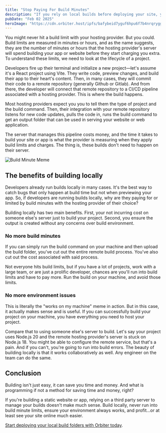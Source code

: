 ```yaml
---
title: "Stop Paying For Build Minutes"
description: "If you rely on local builds before deploying your site, you can avoid build minutes on someone else's server."
pubDate: "Feb 02 2025"
heroImage: "https://cdn.orbiter.host/ipfs/bafybeid7yguf6hpu6f7b4nrqrygghsvgaylfra23u2ae5lnjoxrecfrayi?img-width=750"
---
```

You might never hit a build limit with your hosting provider. But you could. Build limits are measured in minutes or hours, and as the name suggests, they are the number of minutes or hours that the hosting provider's server will spend building your app or website before they start charging you extra. To understand these limits, we need to look at the lifecycle of a project.

Developers fire up their terminal and initialize a new project—let's assume it's a React project using Vite. They write code, preview changes, and build their app to their heart's content. Then, in many cases, they will commit their code to a remote repository (generally Github or Gitlab). And from there, the developer will connect that remote repository to a CI/CD pipeline associated with a hosting provider. This is where the build happens.

Most hosting providers expect you you to tell them the type of project and the build command. Then, their integration with your remote repository listens for new code updates, pulls the code in, runs the build command to get an output folder that can be used in serving your website or web application.

The server that manages this pipeline costs money, and the time it takes to build your site or app is what the provider is measuring when they apply build limits and charges. The thing is, these builds don't need to happen on their server.

![Build Minute Meme](https://cdn.orbiter.host/ipfs/bafybeid7yguf6hpu6f7b4nrqrygghsvgaylfra23u2ae5lnjoxrecfrayi)

## The benefits of building locally

Developers already run builds locally in many cases. It's the best way to catch bugs that only happen at build time but not when previewing your app. So, if developers are running builds locally, why are they paying for or limited by build minutes with the hosting provider of their choice?

Building locally has two main benefits. First, your not incurring cost on someone else's server just to build your project. Second, you ensure the output is created without any concerns over build environment.

### No more build minutes

If you can simply run the build command on your machine and then upload the build folder, you've cut out the entire remote build process. You've also cut out the cost associated with said process.

Not everyone hits build limits, but if you have a lot of projects, work with a large team, or are just a prolific developer, chances are you'll run into build limits and have to pay more. Run the build on your machine, and avoid those limits.

### No more environment issues

This is literally the "works on my machine" meme in action. But in this case, it actually makes sense and is useful. If you can successfully build your project on your machine, you have everything you need to host your project.

Compare that to using someone else's server to build. Let's say your project uses Node.js 20 and the remote hosting provider's server is stuck on Node.js 18. You might be able to configure the remote service, but that's a pain. And if you can't, you're going to run into build errors. The beauty of building locally is that it works collaboratively as well. Any engineer on the team can do the same.

## Conclusion

Building isn't just easy, it can save you time and money. And what is programming if not a method for saving time and money, right?

If you're building a static website or app, relying on a third party server to manage your builds doesn't make much sense. Build locally, never run into build minute limits, ensure your environment always works, and profit...or at least see your site online much easier.

[Start deploying your local build folders with Orbiter today](https://orbiter.host).